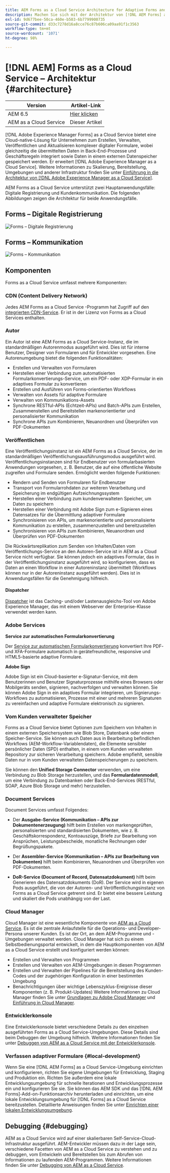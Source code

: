 ```yaml
---
title: AEM Forms as a Cloud Service Architecture for Adaptive Forms and Communication APIs
description: Machen Sie sich mit der Architektur von [!DNL AEM Forms] as a Cloud Service vertraut, um mehr über die Skalierbarkeit, Widerstandsfähigkeit und Leistung der Plattform zu erfahren.
exl-id: 9d677bee-50ca-460e-b503-6b7799900735
source-git-commit: d33c7278d16a8cce76c87b606ca09aa91f1c3563
workflow-type: tm+mt
source-wordcount: '1071'
ht-degree: 98%

---
```


# [!DNL AEM] Forms as a Cloud Service – Architektur {#architecture}

| Version | Artikel-Link |
| -------- | ---------------------------- |
| AEM 6.5 | [Hier klicken](https://experienceleague.adobe.com/docs/experience-manager-65/forms/install-aem-forms/aem-forms-architecture-deployment.html) |
| AEM as a Cloud Service | Dieser Artikel |

[!DNL Adobe Experience Manager Forms] as a Cloud Service bietet eine Cloud-native-Lösung für Unternehmen zum Erstellen, Verwalten, Veröffentlichen und Aktualisieren komplexer digitaler Formulare, wobei gleichzeitig die übermittelten Daten in Back-End-Prozesse und Geschäftsregeln integriert sowie Daten in einem externen Datenspeicher gespeichert werden. Er erweitert [!DNL Adobe Experience Manager as a Cloud Service]. Weitere Informationen zu Skalierung, Bereitstellung, Umgebungen und anderer Infrastruktur finden Sie unter [Einführung in die Architektur von [!DNL Adobe Experience Manager as a Cloud Service]](https://experienceleague.adobe.com/docs/experience-manager-cloud-service/core-concepts/architecture.html?lang=de).

AEM Forms as a Cloud Service unterstützt zwei Hauptanwendungsfälle: Digitale Registrierung und Kundenkommunikation. Die folgenden Abbildungen zeigen die Architektur für beide Anwendungsfälle.

## Forms – Digitale Registrierung

![Forms – Digitale Registrierung](assets/forms-cloud-service-architecture-forms-digital-enrollment.svg)

## Forms – Kommunikation

![Forms – Kommunikation](assets/forms-cloud-service-architecture-forms-communications.svg)

## Komponenten

Forms as a Cloud Service umfasst mehrere Komponenten:

### CDN (Content Delivery Network)

Jedes AEM Forms as a Cloud Service -Programm hat Zugriff auf den [integrierten CDN-Service](https://experienceleague.adobe.com/docs/experience-manager-cloud-service/content/implementing/content-delivery/cdn.html?lang=de). Er ist in der Lizenz von Forms as a Cloud Services enthalten.

### Autor

Ein Autor ist eine AEM Forms as a Cloud Service-Instanz, die im standardmäßigen Autorenmodus ausgeführt wird. Dies ist für interne Benutzer, Designer von Formularen und für Entwickler vorgesehen. Eine Autorenumgebung bietet die folgenden Funktionalitäten:

* Erstellen und Verwalten von Formularen
* Herstellen einer Verbindung zum automatisierten Formularkonvertierungs-Service, um ein PDF- oder XDP-Formular in ein adaptives Formular zu konvertieren
* Erstellen und Ausführen von Forms-orientierten Workflows
* Verwalten von Assets für adaptive Formulare
* Verwalten von Kommunikations-Assets
* Synchrone RESTful-APIs (Echtzeit-APIs) und Batch-APIs zum Erstellen, Zusammenstellen und Bereitstellen markenorientierter und personalisierter Kommunikation
* Synchrone APIs zum Kombinieren, Neuanordnen und Überprüfen von PDF-Dokumenten

### Veröffentlichen 

Eine Veröffentlichungsinstanz ist ein AEM Forms as a Cloud Service, der im standardmäßigen Veröffentlichungsausführungsmodus ausgeführt wird. Veröffentlichungsinstanzen sind für Endbenutzer von formularbasierten Anwendungen vorgesehen, z. B. Benutzer, die auf eine öffentliche Website zugreifen und Formulare senden. Ermöglicht werden folgende Funktionen:

* Rendern und Senden von Formularen für Endbenutzer
* Transport von Formularrohdaten zur weiteren Verarbeitung und Speicherung im endgültigen Aufzeichnungssystem
* Herstellen einer Verbindung zum kundenverwalteten Speicher, um Daten zu speichern
* Herstellen einer Verbindung mit Adobe Sign zum e-Signieren eines Datensatzes für die Übermittlung adaptiver Formulare
* Synchronisieren von APIs, um markenorientierte und personalisierte Kommunikation zu erstellen, zusammenzustellen und bereitzustellen
* Synchronisieren von APIs zum Kombinieren, Neuanordnen und Überprüfen von PDF-Dokumenten

Die Rückwärtsreplikation zum Senden von Inhalten/Daten vom Veröffentlichungs-Service an den Autoren-Service ist in AEM as a Cloud Service nicht verfügbar. Sie können jedoch ein adaptives Formular, das in der Veröffentlichungsinstanz ausgeführt wird, so konfigurieren, dass es Daten an einen Workflow in einer Autoreninstanz übermittelt (Workflows können nur in der Autoreninstanz ausgeführt werden). Dies ist in Anwendungsfällen für die Genehmigung hilfreich.

#### Dispatcher

[Dispatcher](https://experienceleague.adobe.com/docs/experience-manager-cloud-service/content/implementing/content-delivery/disp-overview.html?lang=de) ist das Caching- und/oder Lastenausgleichs-Tool von Adobe Experience Manager, das mit einem Webserver der Enterprise-Klasse verwendet werden kann.

### Adobe Services

**Service zur automatischen Formularkonvertierung**

Der [Service zur automatischen Formularkonvertierung](https://experienceleague.adobe.com/docs/aem-forms-automated-conversion-service/using/introduction.html?lang=de) konvertiert Ihre PDF- und XFA-Formulare automatisch in gerätefreundliche, responsive und HTML5-basierte adaptive Formulare.

**Adobe Sign**

Adobe Sign ist ein Cloud-basierter e-Signatur-Service, mit dem Benutzerinnen und Benutzer Signaturprozesse mithilfe eines Browsers oder Mobilgeräts senden, signieren, nachverfolgen und verwalten können. Sie können Adobe Sign in ein adaptives Formular integrieren, um Signierungs-Workflows zu automatisieren, Prozesse mit einer und mehreren Signaturen zu vereinfachen und adaptive Formulare elektronisch zu signieren.

<!-- **PDF Service API**
Adobe’s PDF Services API lets create, combine, export, and extract data from PDFs through powerful and flexible cloud-based APIs. -->

### Vom Kunden verwalteter Speicher

Forms as a Cloud Service bietet Optionen zum Speichern von Inhalten in einem externen Speichersystem wie Blob Store, Datenbank oder einem Speicher-Service. Sie können auch Daten aus in Bearbeitung befindlichen Workflows (AEM-Workflow-Variablendaten), die Elemente sensibler persönlicher Daten (SPD) enthalten, in einem vom Kunden verwalteten Repository zur sicheren Verarbeitung speichern. Adobe empfiehlt, sensible Daten nur in vom Kunden verwalteten Datenspeicherungen zu speichern.

Sie können den **Unified Storage Connector** verwenden, um eine Verbindung zu Blob Storage herzustellen, und das **Formulardatenmodell**, um eine Verbindung zu Datenbanken oder Back-End-Services (RESTful, SOAP, Azure Blob Storage und mehr) herzustellen.

### Document Services

Document Services umfasst Folgendes:

* Der **Ausgabe-Service (Kommunikation – APIs zur Dokumentenerzeugung)** hilft beim Erstellen von markengeprüften, personalisierten und standardisierten Dokumenten, wie z. B. Geschäftskorrespondenz, Kontoauszüge, Briefe zur Bearbeitung von Ansprüchen, Leistungsbescheide, monatliche Rechnungen oder Begrüßungspakete.

* Der **Assembler-Service (Kommunikation – APIs zur Bearbeitung von Dokumenten)** hilft beim Kombinieren, Neuanordnen und Überprüfen von PDF-Dokumenten.

* **DoR-Service (Document of Record, Datensatzdokument)** hilft beim Generieren des Datensatzdokuments (DoR). Der Service wird in eigenen Pods ausgeführt, die von der Autoren- und Veröffentlichungsinstanz von Forms as a Cloud Service getrennt sind. Er bietet eine bessere Leistung und skaliert die Pods unabhängig von der Last.

### Cloud Manager

Cloud Manager ist eine wesentliche Komponente von [AEM as a Cloud Service](https://experienceleague.adobe.com/docs/experience-manager-cloud-service/overview/introduction.html?lang=de). Es ist die zentrale Anlaufstelle für die Operations- und Developer-Persona unserer Kunden. Es ist der Ort, an dem AEM-Programme und -Umgebungen verwaltet werden. Cloud Manager hat sich zu einem Selbstbedienungsportal entwickelt, in dem die Hauptkomponenten von AEM as a Cloud Service erstellt und konfiguriert werden können:

* Erstellen und Verwalten von Programmen
* Erstellen und Verwalten von AEM-Umgebungen in diesen Programmen
* Erstellen und Verwalten der Pipelines für die Bereitstellung des Kunden-Codes und der zugehörigen Konfiguration in einer bestimmten Umgebung
* Benachrichtigungen über wichtige Lebenszyklus-Ereignisse dieser Komponenten (z. B. Produkt-Updates)
Weitere Informationen zu Cloud Manager finden Sie unter [Grundlagen zu Adobe Cloud Manager](https://experienceleague.adobe.com/docs/experience-manager-learn/foundation/cloud-manager/understand-cloud-manager-for-aem.html?lang=de) und [Einführung in Cloud Manager](https://experienceleague.adobe.com/docs/experience-manager-cloud-manager/using/introduction-to-cloud-manager.html?lang=de).

### Entwicklerkonsole

Eine Entwicklerkonsole bietet verschiedene Details zu den einzelnen ausgeführten Forms as a Cloud Service-Umgebungen. Diese Details sind beim Debuggen der Umgebung hilfreich. Weitere Informationen finden Sie unter [Debuggen von AEM as a Cloud Service mit der Entwicklerkonsole](https://experienceleague.adobe.com/docs/experience-manager-learn/cloud-service/debugging/debugging-aem-as-a-cloud-service/developer-console.html?lang=de).

<!--

+++CDN (Content Delivery Network):

Every AEM Forms as a Cloud Service program has access to Fastly CDN service. It is included in the licence of Forms as a Cloud Services.

+++

+++Adaptive Forms
Adaptive Forms enable customers to author web-friendly reflowable web forms and fragments that are used by the customers for their data capture needs. This feature enables customers to manage their complex data capture needs easily, by leveraging multiple integrations with Adobe Sign, Document Services, Form Data Model, Automated Forms Conversion service, and more.

+++

+++Automated Forms Conversion Service (AFCS)
Automated Forms Conversion service helps accelerate digitization and modernization of data capture experience through automated conversion of PDF forms to adaptive forms. The service, powered by Adobe Sensei, automatically converts your PDF forms to device-friendly, responsive, and HTML5-based adaptive forms. While leveraging the existing investments in PDF Forms and XFA, the service also applies appropriate validations, styling, and layout to adaptive form fields during conversion.

+++

+++Form Data Model
The Form Data Model (FDM) feature is the standard way of creating data integrations with external/internal data sources and using them across the different Forms as a Cloud Service features. FDM provides a rich editor for customers to integrate, define, and manage relationships between the different entities and data sources and perform operations on them. Form data is stored in a data store hosted on the customer premises. Organizations can also use blob store hosted by the cloud provider and Adobe Experince Platform to store data.

+++

+++Forms Workflows
Forms-centric workflows is an extension to the default AEM Workflow and provides our customers with additional workflow capabilities like Form Data review, task assignment, and document services invocation.

+++

+++Communications
Forms as a Cloud Service offering consists of multiple services tailored specifically for document processing.

+++

+++Document of Record
A Document of Record is a PDF version of a form. It provides an ability to keep a record of the information  that you provide and submit in an Adaptive Form in PDF fromat. The service provides a default DoR template and tools to develop a custom template.

+++

## Terminologies

<!-- ## Cloud Manager{#cloud-manager}

Cloud Manager is an essential component to [AEM as a Cloud Service](https://experienceleague.adobe.com/docs/experience-manager-cloud-service/overview/introduction.html?lang=en). Each new tenant of the [!DNL AEM Forms] as a Cloud Service is first provisioned for Cloud Manager access. Cloud Manager is the single-entry point for the operations and developer persona of our customers. It is the place from where the AEM programs and environments can be managed. Cloud Manager has evolved as a self-service portal where the main components of the AEM as a Cloud Service can be created and configured:

* Creating and managing programs
* Creating and managing the AEM environments within the programs
* Creating and managing the pipelines for deploying the customer code and configuration to a particular environment
* Getting notified of important lifecycle events for these components (for example, product updates)
For more information about Cloud Manager, see [Understand Adobe Cloud Manager](https://experienceleague.adobe.com/docs/experience-manager-learn/foundation/cloud-manager/understand-cloud-manager-for-aem.html) and [Introduction to Cloud Manager](https://experienceleague.adobe.com/docs/experience-manager-cloud-manager/using/introduction-to-cloud-manager.html).

## Users and Authentication {#users-and-authentication}

AEM as a Cloud Service includes Admin Console support for AEM instances and Adobe Identity Management System (IMS) based authentication. The Admin Console allows administrators to centrally manage all Experience Cloud users. Users and Groups can be assigned to product profiles associated with AEM as a Cloud Service instances, allowing them to log in to that instance. For more information about users, authentication, and, and accessing an instance of AEM as a Cloud Service, see [IMS Support for [!DNL Adobe Experience Manager] as a Cloud Service](https://experienceleague.adobe.com/docs/experience-manager-cloud-service/security/ims-support.html?lang=en#introduction).

Various personas are involved in a typical [!DNL AEM Forms] project. After you log in to your [!DNL AEM Forms] as a Cloud Service instance, you can [add users in admin console](https://experienceleague.adobe.com/docs/experience-manager-cloud-service/security/ims-support.html) for personas applicable to your organization or project and [assign users to built-in groups](forms-groups-privileges-tasks.md) to provide them required privileges.

To learn various in-built [!DNL AEM Forms] specific user groups and privileges available on [!DNL AEM Forms] as a Cloud Services instance, see [Configure, user, roles and groups](forms-groups-privileges-tasks.md). 

## Developer Experience {#developer-experience}

The new architecture supporting AEM as a Cloud Service brings some key changes to the overall developer experience. One of the major goals for the changes to developer experience is to allow migration to AEM as a Cloud Service as quickly as possible, with little modifications to existing custom code.

## Cloud development {#cloud-development}

Here are the guidelines to run your existing code smoothly on AEM as a Cloud Service environment:

* Store your code and configurations to the Git repository of the associated Cloud Manager program. It makes managing and integrating code with CI/CD a breeze.  
* Make application code and configuration compatible with the baseline [!DNL AEM Forms] images. Using the latest APIs helps to build faster and secure applications.
* Use the Cloud Manager pipeline associated with the Cloud Manager environment to build and deploy applications. It helps you bring the latest features and bug fixed for [!DNL AEM Forms] as a Cloud Service to your environment.
* Try that your custom applications pass all the code quality, security, and performance gates enforced in the pipeline. It helps build secure and better performing applications which leads to better customer experience. You can always use Cloud Manager UI to skip some checks.
This process is commonly referred to as cloud-first development. [!DNL AEM Forms] as a Cloud Service also provides an SDK to support rapid development before the pending code and configuration changes are attempted in the cloud.
Some interfaces that were previously part of the AEM QuickStart are no longer available to the users of the AEM as a Cloud Service environment. For instance, the Web Console where OSGI bundles and their associated configuration are managed. The CRXDE Lite content repository browser becomes only accessible on non-production environment types. A subset of the Web Console functionalities that developers require, especially when it comes to diagnostics and status purposes, is made available via a new developer console.
Also, one of the most common requirements for developers is quick access to the log files of the various environments. With [!DNL AEM Cloud Service], the log files of the different nodes in the Author, Publish are made available via the Cloud Manager, either in the form of files that can be downloaded or via APIs for tailing the logs. Due to the clear separation of code and content, developers can use a particular process for updating content as part of a deployment. The typical use cases for mutable content are:
* Standard “default” content that is part of the customer project (for example, folders, templates, workflows...)
* Search index definitions
* ACLs and permissions
* Service users and user groups
Set up your development environment, [Configure your CI/CD Pipeline](https://experienceleague.adobe.com/docs/experience-manager-cloud-manager/using/how-to-use/configuring-pipeline.html), and learn to [deploy your code](https://experienceleague.adobe.com/docs/experience-manager-cloud-manager/using/how-to-use/deploying-code.html) on the environment. -->

### Verfassen adaptiver Formulare {#local-development}

Wenn Sie eine [!DNL AEM Forms] as a Cloud Service-Umgebung einrichten und konfigurieren, richten Sie eigene Umgebungen für Entwicklung, Staging und Produktion ein. Richten Sie außerdem eine lokale Entwicklungsumgebung für schnelle Iterationen und Entwicklungsprozesse ein und konfigurieren Sie sie. Sie können das AEM SDK und das [!DNL AEM Forms]-Add-on-Funktionsarchiv herunterladen und einrichten, um eine lokale Entwicklungsumgebung für [!DNL Forms] as a Cloud Service bereitzustellen.  Detaillierte Anweisungen finden Sie unter [Einrichten einer lokalen Entwicklungsumgebung](setup-local-development-environment.md).

## Debugging {#debugging}

AEM as a Cloud Service wird auf einer skalierbaren Self-Service-Cloud-Infrastruktur ausgeführt. AEM-Entwickler müssen dazu in der Lage sein, verschiedene Facetten von AEM as a Cloud Service zu verstehen und zu debuggen, vom Entwickeln und Bereitstellen bis zum Abrufen von Informationen zu laufenden AEM-Programmen. Weitere Informationen finden Sie unter [Debugging von AEM as a Cloud Service](https://experienceleague.adobe.com/docs/experience-manager-learn/cloud-service/debugging/debugging-aem-as-a-cloud-service/overview.html?lang=de).
